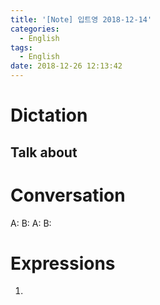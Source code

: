 ```yaml
---
title: '[Note] 입트영 2018-12-14'
categories:
  - English
tags:
  - English
date: 2018-12-26 12:13:42
---
```


# Dictation

## Talk about

# Conversation

A:
B:
A:
B:


# Expressions

1.